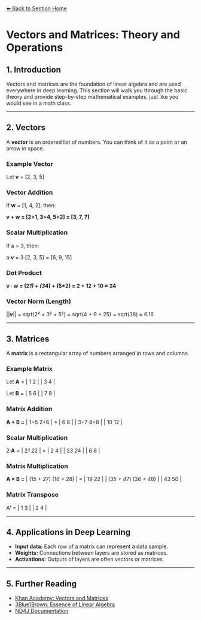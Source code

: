 [⬅️ Back to Section Home](../02_Linear_Algebra/README.md)

# Vectors and Matrices: Theory and Operations

## 1. Introduction
Vectors and matrices are the foundation of linear algebra and are used everywhere in deep learning. This section will walk you through the basic theory and provide step-by-step mathematical examples, just like you would see in a math class.

---

## 2. Vectors
A **vector** is an ordered list of numbers. You can think of it as a point or an arrow in space.

### Example Vector
Let **v** = [2, 3, 5]

### Vector Addition
If **w** = [1, 4, 2], then:

**v + w = [2+1, 3+4, 5+2] = [3, 7, 7]**

### Scalar Multiplication
If a = 3, then:

a·**v** = 3·[2, 3, 5] = [6, 9, 15]

### Dot Product
**v · w = (2*1) + (3*4) + (5*2) = 2 + 12 + 10 = 24**

### Vector Norm (Length)
||**v**|| = sqrt(2² + 3² + 5²) = sqrt(4 + 9 + 25) = sqrt(38) ≈ 6.16

---

## 3. Matrices
A **matrix** is a rectangular array of numbers arranged in rows and columns.

### Example Matrix
Let **A** =
| 1  2 |
| 3  4 |

Let **B** =
| 5  6 |
| 7  8 |

### Matrix Addition
**A + B =**
| 1+5  2+6 | = | 6  8 |
| 3+7  4+8 |   | 10 12 |

### Scalar Multiplication
2·**A** =
| 2*1  2*2 | = | 2  4 |
| 2*3  2*4 |   | 6  8 |

### Matrix Multiplication
**A × B =**
| (1*5 + 2*7)  (1*6 + 2*8) | = | 19  22 |
| (3*5 + 4*7)  (3*6 + 4*8) |   | 43  50 |

### Matrix Transpose
Aᵗ =
| 1  3 |
| 2  4 |

---

## 4. Applications in Deep Learning
- **Input data:** Each row of a matrix can represent a data sample.
- **Weights:** Connections between layers are stored as matrices.
- **Activations:** Outputs of layers are often vectors or matrices.

---

## 5. Further Reading
- [Khan Academy: Vectors and Matrices](https://www.khanacademy.org/math/linear-algebra)
- [3Blue1Brown: Essence of Linear Algebra](https://www.3blue1brown.com/essence-of-linear-algebra)
- [ND4J Documentation](https://deeplearning4j.konduit.ai/nd4j/overview)
